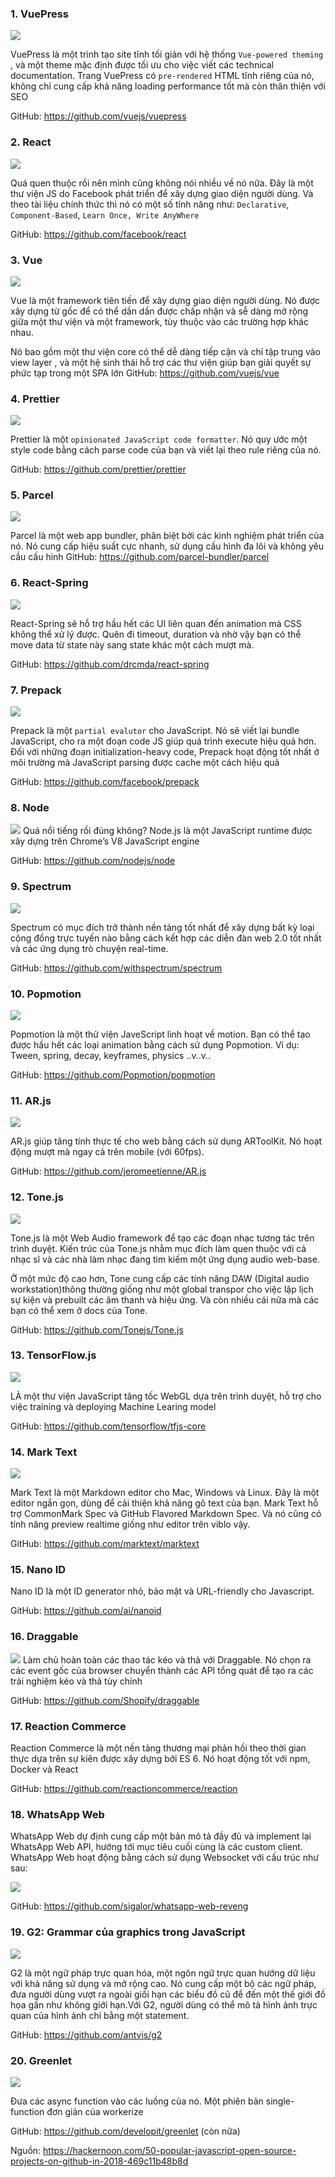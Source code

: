 ### 1. VuePress
![](https://images.viblo.asia/166bfddd-c9d9-4dc6-ac92-b5deb3d751c1.png)

VuePress là một trình tạo site tĩnh tối giản với hệ thống `Vue-powered theming` , và một theme mặc định được tối ưu cho việc viết các technical documentation. Trang VuePress có `pre-rendered` HTML tĩnh riêng của nó, không chỉ cung cấp khả năng loading performance tốt mà còn thân thiện với SEO

GitHub: https://github.com/vuejs/vuepress
### 2. React
![](https://images.viblo.asia/910f44e8-22c2-49e0-a98a-0bc328679621.png)

Quá quen thuộc rồi nên mình cũng không nói nhiều về nó nữa. Đây là một thư viện JS do Facebook phát triển để xây dựng giao diện người dùng. Và theo tài liệu chính thức thì nó có một số tính năng như: `Declarative`, `Component-Based`, `Learn Once, Write AnyWhere`

GitHub: https://github.com/facebook/react
### 3. Vue
![](https://images.viblo.asia/a4ea9009-9071-4041-a1a5-1f129899974e.png)

Vue là một framework tiên tiến để xây dựng giao diện người dùng. Nó được xây dựng từ gốc để  có thể dần dần được chấp nhận và sễ dàng mở rộng giữa một thư viện và một framework, tùy thuộc vào các trường hợp khác nhau.

Nó bao gồm một thư viện core có thể dễ dàng tiếp cận và chỉ tập trung vào view layer , và một hệ sinh thái hỗ trợ các thư viện giúp bạn giải quyết sự phức tạp trong một SPA lớn
GitHub: https://github.com/vuejs/vue
### 4. Prettier
![](https://images.viblo.asia/1d4c906a-2a49-4a63-8b00-59ad3cfd6471.png)

Prettier là một `opinionated JavaScript code formatter`. Nó quy ước một style code bằng cách parse code của bạn và viết lại theo rule riêng của nó. 

GitHub: https://github.com/prettier/prettier
### 5. Parcel 
![](https://images.viblo.asia/c3f2abc2-286e-4d79-a96d-b03d5e3ee6fe.png)

Parcel là một web app bundler, phân biệt bởi các kinh nghiệm phát triển của nó. Nó cung cấp hiệu suất cực nhanh, sử dụng cấu hình đa lõi và không yêu cầu cấu hình
GitHub: https://github.com/parcel-bundler/parcel
### 6. React-Spring
![](https://images.viblo.asia/db1fa677-7319-4f1a-ad28-7ff07c86d380.jpg)

React-Spring sẽ hỗ trợ hầu hết các UI liên quan đến animation mà CSS không thể xử lý được. Quên đi timeout, duration và nhờ vậy bạn có thể move data từ state này sang state khác một cách mượt mà.

GitHub: https://github.com/drcmda/react-spring
### 7. Prepack
![](https://images.viblo.asia/7aaad2b1-0215-45fa-a1db-2ad3652cc4bf.png)

Prepack là một `partial evalutor` cho JavaScript. Nó sẽ viết lại bundle JavaScript, cho ra một đoạn code JS giúp quá trình execute hiệu quả hơn. Đối với những đoạn  initialization-heavy code, Prepack hoạt động tốt nhất ở môi trường mà JavaScript parsing được cache một cách hiệu quả

GitHub: https://github.com/facebook/prepack
### 8. Node
![](https://images.viblo.asia/0b343ba2-c258-4a22-bf41-f42d23d2c978.png)
Quá nổi tiếng rồi đúng không? Node.js là một JavaScript runtime được xây dựng trên Chrome’s V8 JavaScript engine

GitHub: https://github.com/nodejs/node
### 9. Spectrum
![](https://images.viblo.asia/415879a1-34ac-4d89-acb0-d499e92db5e1.png)

Spectrum có mục đích trở thành nền tảng tốt nhất để xây dựng bất kỳ loại cộng đồng trực tuyến nào bằng cách kết hợp các diễn đàn web 2.0 tốt nhất và các ứng dụng trò chuyện real-time.

GitHub: https://github.com/withspectrum/spectrum

### 10. Popmotion 
![](https://images.viblo.asia/5f4d4ece-8f76-4172-99b2-504417a89855.png)

Popmotion là một thử viện JaveScript linh hoạt về motion. Bạn có thể tạo được hầu hết các loại animation bằng cách sử dụng Popmotion. Ví dụ: Tween, spring, decay, keyframes, physics ..v..v..

GitHub: https://github.com/Popmotion/popmotion
### 11. AR.js
![](https://images.viblo.asia/c1cc4f9f-c6bf-4f2e-b97c-fdaec5b0dd74.png)

AR.js giúp tăng tính thực tế cho web bằng cách sử dụng ARToolKit. Nó hoạt động mượt mà ngay cả trên mobile (với 60fps).

GitHub: https://github.com/jeromeetienne/AR.js
### 12. Tone.js
![](https://images.viblo.asia/d78e22e9-c050-421f-b291-7533b920bc64.png)

Tone.js là một Web Audio framework để tạo các đoạn nhạc tương tác trên trình duyệt. Kiến trúc của Tone.js nhằm mục đích làm quen thuộc với cả nhạc sĩ và các nhà làm nhạc đang tìm kiếm một ứng dụng audio web-base. 

Ở một mức độ cao hơn, Tone cung cấp các tính năng DAW (Digital audio workstation)thông thường giống như một global transpor cho việc lập lịch sự kiện và prebuilt các âm thanh và hiệu ứng. Và còn nhiều cái nữa mà các bạn có thể xem ở docs của Tone. 

GitHub: https://github.com/Tonejs/Tone.js
### 13. TensorFlow.js
![](https://images.viblo.asia/49d9ea7a-7fc0-4744-b56f-301921819f76.png)

LÀ một thư viện JavaScript tăng tốc WebGL dựa trên trình duyệt, hỗ trợ cho việc training và deploying Machine Learing model

GitHub: https://github.com/tensorflow/tfjs-core
### 14. Mark Text 
![](https://images.viblo.asia/d6cb6472-e797-4c1d-8b23-c5292d9d7856.png)

Mark Text là một Markdown editor cho Mac, Windows và Linux. Đây là một editor ngắn gọn, dùng để cải thiện khả năng gõ text của bạn. Mark Text hỗ trợ CommonMark Spec và GitHub Flavored Markdown Spec. Và nó cũng có tính năng preview realtime giống như editor trên viblo vậy.

GitHub: https://github.com/marktext/marktext

### 15. Nano ID
Nano ID là một ID generator nhỏ, bảo mật và URL-friendly cho Javascript.

GitHub: https://github.com/ai/nanoid
### 16. Draggable 
![](https://images.viblo.asia/e7bfd1bc-e061-4812-a0d5-ae3d38466b01.jpg)
Làm chủ hoàn toàn các thao tác kéo và thả với Draggable. Nó chọn ra các event gốc của browser chuyển thành 
các API tổng quát để tạo ra các trải nghiệm kéo và thả tùy chỉnh

GitHub: https://github.com/Shopify/draggable
### 17. Reaction Commerce
Reaction Commerce là một nền tảng thương mại phản hồi theo thời gian thực dựa trên sự kiên được xây dựng bởi ES 6. Nó hoạt động tốt với npm, Docker và React

GitHub: https://github.com/reactioncommerce/reaction
### 18. WhatsApp Web 
WhatsApp Web dự định cung cấp một bản mô tả đầy đủ và implement lại WhatsApp Web API, hướng tới mục tiêu cuối cùng là các custom client. WhatsApp Web hoạt động bằng cách sử dụng Websocket với cấu trúc như sau: 

![](https://images.viblo.asia/fa400b5d-160e-41c7-bb3a-eb3ae327425b.png)

GitHub: https://github.com/sigalor/whatsapp-web-reveng
### 19. G2: Grammar của graphics trong JavaScript
![](https://images.viblo.asia/68007266-1b87-415e-8250-467f48fa1cb0.gif)

G2 là một ngữ pháp trực quan hóa, một ngôn ngữ trực quan hướng dữ liệu với khả năng sử dụng và mở rộng cao.
Nó cung cấp một bộ các ngữ pháp, đưa người dùng vượt ra ngoài giối hạn các biểu đồ cũ để đến một thế giới đồ họa gần như không giới hạn.Với G2, người dùng có thể mô tả hình ảnh trực quan của hình ảnh chỉ bằng một statement. 

GitHub: https://github.com/antvis/g2
### 20. Greenlet
![](https://images.viblo.asia/321b3788-2107-4cf8-9f32-79fdcb98cc91.png)

Đưa các async function vào các luồng của nó. Một phiên bản single-function đơn giản của workerize

GitHub: https://github.com/developit/greenlet
(còn nữa)

Nguồn: https://hackernoon.com/50-popular-javascript-open-source-projects-on-github-in-2018-469c11b48b8d